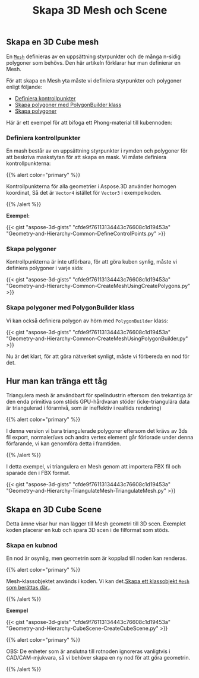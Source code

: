 ﻿---
title: Skapa 3D Mesh och Scene
type: docs
weight: 10
url: /sv/python-net/create-3d-mesh-and-scene/
description: En Mesh definieras av en uppsättning styrpunkter och de många n-sidig polygoner som behövs. Den här artikeln förklarar hur man definierar en Mesh.
---
## **Skapa en 3D Cube mesh**
En [`Mesh`](https://reference.aspose.com/3d/net/aspose.threed.entities/mesh) definieras av en uppsättning styrpunkter och de många n-sidig polygoner som behövs. Den här artikeln förklarar hur man definierar en Mesh.

För att skapa en Mesh yta måste vi definiera styrpunkter och polygoner enligt följande:

- [Definiera kontrollpunkter](/3d/sv/python-net/create-3d-mesh-and-scene/)
- [Skapa polygoner med PolygonBuilder klass](/3d/sv/python-net/create-3d-mesh-and-scene/)
- [Skapa polygoner](/3d/sv/python-net/create-3d-mesh-and-scene/)

Här är ett exempel för att bifoga ett Phong-material till kubennoden:
### **Definiera kontrollpunkter**
En mash består av en uppsättning styrpunkter i rymden och polygoner för att beskriva maskstytan för att skapa en mask. Vi måste definiera kontrollpunkterna:

{{% alert color="primary" %}}

Kontrollpunkterna för alla geometrier i Aspose.3D använder homogen koordinat, Så det är `Vector4` istället för `Vector3` i exempelkoden.

{{% /alert %}}

**Exempel:**

{{< gist "aspose-3d-gists" "cfde9f76113134443c76608c1d19453a" "Geometry-and-Hierarchy-Common-DefineControlPoints.py" >}}


### **Skapa polygoner**
Kontrollpunkterna är inte utförbara, för att göra kuben synlig, måste vi definiera polygoner i varje sida:

{{< gist "aspose-3d-gists" "cfde9f76113134443c76608c1d19453a" "Geometry-and-Hierarchy-Common-CreateMeshUsingCreatePolygons.py" >}}


### **Skapa polygoner med PolygonBuilder klass**
Vi kan också definiera polygon av hörn med `PolygonBuilder` klass:

{{< gist "aspose-3d-gists" "cfde9f76113134443c76608c1d19453a" "Geometry-and-Hierarchy-Common-CreateMeshUsingPolygonBuilder.py" >}}

Nu är det klart, för att göra nätverket synligt, måste vi förbereda en nod för det.
## **Hur man kan tränga ett tåg**
Triangulera mesh är användbart för spelindustrin eftersom den trekantiga är den enda primitiva som stöds GPU-hårdvaran stöder (icke-triangulära data är triangulerad i förarnivå, som är ineffektiv i realtids rendering)

{{% alert color="primary" %}}

I denna version vi bara triangulerade polygoner eftersom det krävs av 3ds fil export, normaler/uvs och andra vertex element går förlorade under denna förfarande, vi kan genomföra detta i framtiden.

{{% /alert %}}

I detta exempel, vi triangulera en Mesh genom att importera FBX fil och sparade den i FBX format.

{{< gist "aspose-3d-gists" "cfde9f76113134443c76608c1d19453a" "Geometry-and-Hierarchy-TriangulateMesh-TriangulateMesh.py" >}}
## **Skapa en 3D Cube Scene**
Detta ämne visar hur man lägger till Mesh geometri till 3D scen. Exemplet koden placerar en kub och spara 3D scen i de filformat som stöds.
### **Skapa en kubnod**
En nod är osynlig, men geometrin som är kopplad till noden kan renderas.

{{% alert color="primary" %}}

Mesh-klassobjektet används i koden. Vi kan det.[Skapa ett klassobjekt `Mesh` som berättas där.](https://docs.aspose.com/3d/python-net/create-3d-mesh-and-scene/#create-a-3d-cube-mesh).

{{% /alert %}}

**Exempel**

{{< gist "aspose-3d-gists" "cfde9f76113134443c76608c1d19453a" "Geometry-and-Hierarchy-CubeScene-CreateCubeScene.py" >}}

{{% alert color="primary" %}}

OBS: De enheter som är anslutna till rotnoden ignoreras vanligtvis i CAD/CAM-mjukvara, så vi behöver skapa en ny nod för att göra geometrin.

{{% /alert %}}
